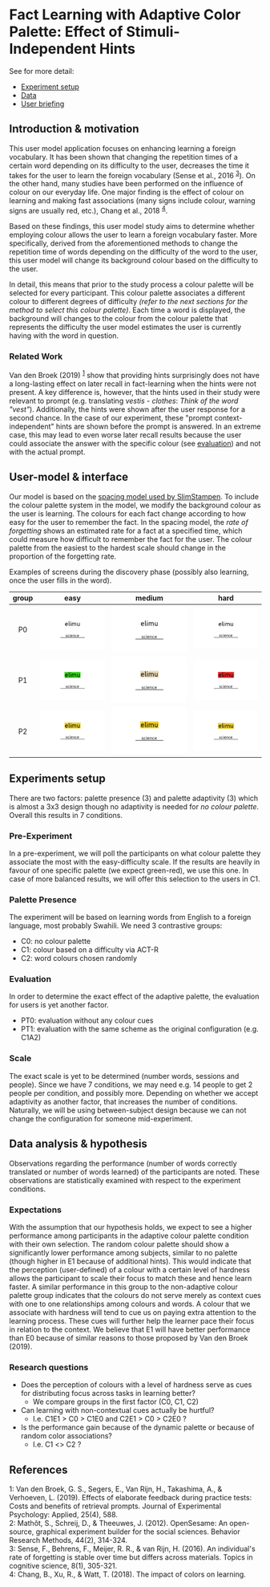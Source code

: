 # Fact Learning with Adaptive Color Palette: Effect of Stimuli-Independent Hints

See for more detail:
- [Experiment setup](meta/experiment_setup.md)
- [Data](meta/data.md)
- [User briefing](meta/briefing.md)

## Introduction & motivation

This user model application focuses on enhancing learning a foreign vocabulary. It has been shown that changing the repetition times of a certain word depending on its difficulty to the user, decreases the time it takes for the user to learn the foreign vocabulary (Sense et al., 2016 <sup>[3](#fn3)</sup>). On the other hand, many studies have been performed on the influence of colour on our everyday life. One major finding is the effect of colour on learning and making fast associations (many signs include colour, warning signs are usually red, etc.), Chang et al., 2018 <sup>[4](#fn4)</sup>. 

Based on these findings, this user model study aims to determine whether employing colour allows the user to learn a foreign vocabulary faster. More specifically, derived from the aforementioned methods to change the repetition time of words depending on the difficulty of the word to the user, this user model will change its background colour based on the difficulty to the user.

In detail, this means that prior to the study process a colour palette will be selected for every participant. This colour palette associates a different colour to different degrees of difficulty _(refer to the next sections for the method to select this colour palette)_. Each time a word is displayed, the background will changes to the colour from the colour palette that represents the difficulty the user model estimates the user is currently having with the word in question.

### Related Work

Van den Broek (2019) <sup>[1](#fn1)</sup> show that providing hints surprisingly does not have a long-lasting effect on later recall in fact-learning when the hints were not present.
A key difference is, however, that the hints used in their study were relevant to prompt (e.g. translating _vestis - clothes_: _Think of the word "vest"_).
Additionally, the hints were shown after the user response for a second chance.
In the case of our experiment, these "prompt context-independent" hints are shown before the prompt is answered.
In an extreme case, this may lead to even worse later recall results because the user could associate the answer with the specific colour (see [evaluation](#evaluation)) and not with the actual prompt.

## User-model & interface

Our model is based on the [spacing model used by SlimStampen](https://github.com/VanRijnLab/user-models-2122). To include the colour palette system in the model, we modify the background colour as the user is learning. The colours for each fact change according to how easy for the user to remember the fact. In the spacing model, the _rate of forgetting_ shows an estimated rate for a fact at a specified time, which could measure how difficult to remember the fact for the user. The colour palette from the easiest to the hardest scale should change in the proportion of the forgetting rate.


<!--All the figures are drawn with OpenSesame (Mathôt et al., 2012 <sup>[2](#fn2)</sup>) sketchpad item. -->

Examples of screens during the discovery phase (possibly also learning, once the user fills in the word).

group | easy | medium | hard   
:-:|:---:|:---:|:---:
P0 | ![easy](./meta/img/sketch_p0.png) | ![medium](./meta/img/sketch_p0.png) | ![hard](./meta/img/sketch_p0.png)
P1 | ![easy](./meta/img/sketch_p1_easy.png) | ![medium](./meta/img/sketch_p1_medium.png) | ![hard](./meta/img/sketch_p1_hard.png)
P2 | ![easy](./meta/img/sketch_p2.png) | ![medium](./meta/img/sketch_p2.png) | ![hard](./meta/img/sketch_p2.png)

## Experiments setup

There are two factors: palette presence (3) and palette adaptivity (3) which is almost a 3x3 design though no adaptivity is needed for _no colour palette_.
Overall this results in 7 conditions.

### Pre-Experiment

In a pre-experiment, we will poll the participants on what colour palette they associate the most with the easy-difficulty scale.
If the results are heavily in favour of one specific palette (we expect green-red), we use this one.
In case of more balanced results, we will offer this selection to the users in C1.

### Palette Presence

The experiment will be based on learning words from English to a foreign language, most probably Swahili.
We need 3 contrastive groups:
- C0: no colour palette
- C1: colour based on a difficulty via ACT-R
- C2: word colours chosen randomly

<!--

Vilém thinks the last level is needed to contrast the following phenomenon: 
If a word is for a longer time in e.g. bright red colour, I can associate this with the answer (similar to my *star* example).
In order to rule out that this phenomenon is positively influencing the results (and not the palette), we would need the fourth group of people.

-->

### Evaluation

In order to determine the exact effect of the adaptive palette, the evaluation for users is yet another factor.
- PT0: evaluation without any colour cues
- PT1: evaluation with the same scheme as the original configuration (e.g. C1A2)

### Scale

The exact scale is yet to be determined (number words, sessions and people).
Since we have 7 conditions, we may need e.g. 14 people to get 2 people per condition, and possibly more. 
Depending on whether we accept adaptivity as another factor, that increases the number of conditions.
Naturally, we will be using between-subject design because we can not change the configuration for someone mid-experiment.

## Data analysis & hypothesis

Observations regarding the performance (number of words correctly translated or number of words learned) of the participants are noted.
These observations are statistically examined with respect to the experiment conditions.

### Expectations

With the assumption that our hypothesis holds, we expect to see a higher performance among participants in the adaptive colour palette condition with their own selection.
The random colour palette should show a significantly lower performance among subjects, similar to no palette (though higher in E1 because of additional hints).
This would indicate that the perception (user-defined) of a colour with a certain level of hardness allows the participant to scale their focus to match these and hence learn faster.
A similar performance in this group to the non-adaptive colour palette group indicates that the colours do not serve merely as context cues with one to one relationships among colours and words. 
A colour that we associate with hardness will tend to cue us on paying extra attention to the learning process.
These cues will further help the learner pace their focus in relation to the context.
We believe that E1 will have better performance than E0 because of similar reasons to those proposed by Van den Broek (2019).

### Research questions

- Does the perception of colours with a level of hardness serve as cues for distributing focus across tasks in learning better?
  - We compare groups in the first factor (C0, C1, C2)
- Can learning with non-contextual cues actually be hurtful?
  - I.e. C1E1 > C0 > C1E0 and C2E1 > C0 > C2E0 ?
- Is the performance gain because of the dynamic palette or because of random color associations?
  - I.e. C1 <> C2 ?
<!-- - 
- Is there a prominent global colour palette associated with the different levels of difficulty?
  - Which of the palettes is preferred (we expect imbalanced distribution)
  - Across the first two factors (P-A), does any lead to the best results as evaluated by either E0 or E1
-->

## References

<a name="fn1">1</a>: Van den Broek, G. S., Segers, E., Van Rijn, H., Takashima, A., & Verhoeven, L. (2019). Effects of elaborate feedback during practice tests: Costs and benefits of retrieval prompts. Journal of Experimental Psychology: Applied, 25(4), 588.  
<a name="fn2">2</a>: Mathôt, S., Schreij, D., & Theeuwes, J. (2012). OpenSesame: An open-source, graphical experiment builder for the social sciences. Behavior Research Methods, 44(2), 314-324.  
<a name="fn3">3</a>: Sense, F., Behrens, F., Meijer, R. R., & van Rijn, H. (2016). An individual's rate of forgetting is stable over time but differs across materials. Topics in cognitive science, 8(1), 305-321.  
<a name="fn4">4</a>: Chang, B., Xu, R., & Watt, T. (2018). The impact of colors on learning.  
